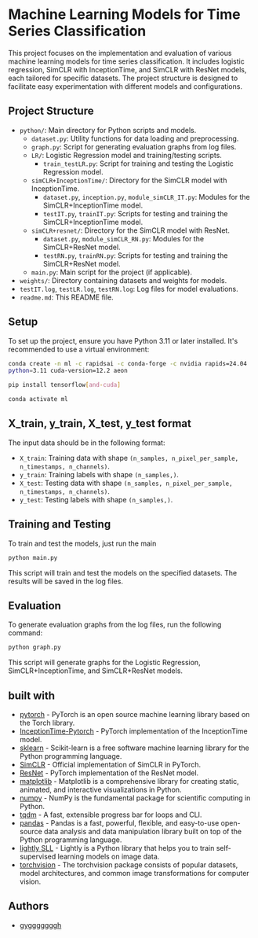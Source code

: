 # Machine Learning Models for Time Series Classification

This project focuses on the implementation and evaluation of various machine learning models for time series classification. It includes logistic regression, SimCLR with InceptionTime, and SimCLR with ResNet models, each tailored for specific datasets. The project structure is designed to facilitate easy experimentation with different models and configurations.

## Project Structure

- `python/`: Main directory for Python scripts and models.
    - `dataset.py`: Utility functions for data loading and preprocessing.
    - `graph.py`: Script for generating evaluation graphs from log files.
    - `LR/`: Logistic Regression model and training/testing scripts.
        - `train_testLR.py`: Script for training and testing the Logistic Regression model.
    - `simCLR+InceptionTime/`: Directory for the SimCLR model with InceptionTime.
        - `dataset.py`, `inception.py`, `module_simCLR_IT.py`: Modules for the SimCLR+InceptionTime model.
        - `testIT.py`, `trainIT.py`: Scripts for testing and training the SimCLR+InceptionTime model.
    - `simCLR+resnet/`: Directory for the SimCLR model with ResNet.
        - `dataset.py`, `module_simCLR_RN.py`: Modules for the SimCLR+ResNet model.
        - `testRN.py`, `trainRN.py`: Scripts for testing and training the SimCLR+ResNet model.
    - `main.py`: Main script for the project (if applicable).
- `weights/`: Directory containing datasets and weights for models.
- `testIT.log`, `testLR.log`, `testRN.log`: Log files for model evaluations.
- `readme.md`: This README file.

## Setup

To set up the project, ensure you have Python 3.11 or later installed. It's recommended to use a virtual environment:

```sh
conda create -n ml -c rapidsai -c conda-forge -c nvidia rapids=24.04
python=3.11 cuda-version=12.2 aeon

pip install tensorflow[and-cuda]

conda activate ml
```

## X_train, y_train, X_test, y_test format

The input data should be in the following format:

- `X_train`: Training data with shape `(n_samples, n_pixel_per_sample, n_timestamps, n_channels)`.
- `y_train`: Training labels with shape `(n_samples,)`.
- `X_test`: Testing data with shape `(n_samples, n_pixel_per_sample, n_timestamps, n_channels)`.
- `y_test`: Testing labels with shape `(n_samples,)`.

## Training and Testing

To train and test the models, just run the main 

```sh
python main.py
```

This script will train and test the models on the specified datasets. The results will be saved in the log files.

## Evaluation

To generate evaluation graphs from the log files, run the following command:

```sh
python graph.py
```

This script will generate graphs for the Logistic Regression, SimCLR+InceptionTime, and SimCLR+ResNet models.

## built with 

- [pytorch](https://pytorch.org/) - PyTorch is an open source machine learning library based on the Torch library.
- [InceptionTime-Pytorch](https://github.com/TheMrGhostman/InceptionTime-Pytorch/blob/master/inception.py) - PyTorch implementation of the InceptionTime model.
- [sklearn](https://scikit-learn.org/stable/) - Scikit-learn is a free software machine learning library for the Python programming language.
- [SimCLR](https://github.com/google-research/simclr) - Official implementation of SimCLR in PyTorch.
- [ResNet](https://pytorch.org/vision/stable/models.html) - PyTorch implementation of the ResNet model.
- [matplotlib](https://matplotlib.org/) - Matplotlib is a comprehensive library for creating static, animated, and interactive visualizations in Python.
- [numpy](https://numpy.org/) - NumPy is the fundamental package for scientific computing in Python.
- [tqdm](https://tqdm.github.io/) - A fast, extensible progress bar for loops and CLI.
- [pandas](https://pandas.pydata.org/) - Pandas is a fast, powerful, flexible, and easy-to-use open-source data analysis and data manipulation library built on top of the Python programming language.
- [lightly SLL](https://docs.lightly.ai/) - Lightly is a Python library that helps you to train self-supervised learning models on image data.
- [torchvision](https://pytorch.org/vision/stable/index.html) - The torchvision package consists of popular datasets, model architectures, and common image transformations for computer vision.

## Authors

- [gygggggggh](https://github.com/gygggggggh)

